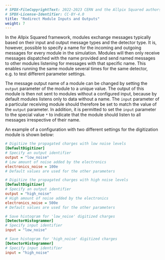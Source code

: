 ```yaml
---
# SPDX-FileCopyrightText: 2022-2023 CERN and the Allpix Squared authors
# SPDX-License-Identifier: CC-BY-4.0
title: "Redirect Module Inputs and Outputs"
weight: 7
---
```


In the Allpix Squared framework, modules exchange messages typically based on their input and output message types and the
detector type. It is, however, possible to specify a name for the incoming and outgoing messages for every module in the
simulation. Modules will then only receive messages dispatched with the name provided and send named messages to other
modules listening for messages with that specific name. This enables running the same module several times for the same
detector, e.g. to test different parameter settings.

The message output name of a module can be changed by setting the `output` parameter of the module to a unique value. The
output of this module is then not sent to modules without a configured input, because by default modules listens only to data
without a name. The `input` parameter of a particular receiving module should therefore be set to match the value of the
`output` parameter. In addition, it is permitted to set the `input` parameter to the special value `*` to indicate that the
module should listen to all messages irrespective of their name.

An example of a configuration with two different settings for the digitization module is shown below:

```ini
# Digitize the propagated charges with low noise levels
[DefaultDigitizer]
# Specify an output identifier
output = "low_noise"
# Low amount of noise added by the electronics
electronics_noise = 100e
# Default values are used for the other parameters

# Digitize the propagated charges with high noise levels
[DefaultDigitizer]
# Specify an output identifier
output = "high_noise"
# High amount of noise added by the electronics
electronics_noise = 500e
# Default values are used for the other parameters

# Save histogram for 'low_noise' digitized charges
[DetectorHistogrammer]
# Specify input identifier
input = "low_noise"

# Save histogram for 'high_noise' digitized charges
[DetectorHistogrammer]
# Specify input identifier
input = "high_noise"
```
